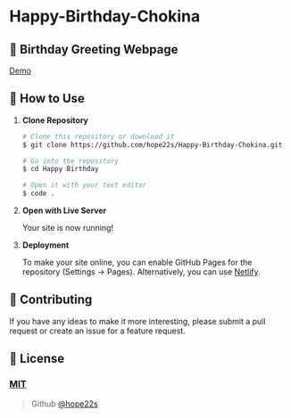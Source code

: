 # Happy-Birthday-Chokina
## 🎉 Birthday Greeting Webpage 

[Demo](https://hope22s.github.io/Happy-Birthday-Chokina/)

## 🚀 How to Use

1.  **Clone Repository**

    ```bash
    # Clone this repository or download it
    $ git clone https://github.com/hope22s/Happy-Birthday-Chokina.git

    # Go into the repository
    $ cd Happy Birthday

    # Open it with your text editor
    $ code .
    ```

2. **Open with Live Server**

    Your site is now running!

3. **Deployment**

    To make your site online, you can enable GitHub Pages for the repository (Settings -> Pages). Alternatively, you can use [Netlify](https://www.netlify.com/).

## 📝 Contributing

If you have any ideas to make it more interesting, please submit a pull request or create an issue for a feature request.

## 🤝 License

### [MIT](LICENSE)

> Github [@hope22s](https://github.com/hope22s)
